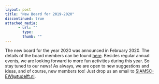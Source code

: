 ```yaml
---
layout: post
title: "New Board for 2019-2020"
discontinued: true
attached_media:
      - url: ""
        type: 
        thumb: ""
---
```

The new board for the year 2020 was announced in February 2020. 
The details of the board members can be found [here]. 
Besides regular annual events, we are looking forward to more fun activities during this year. 
So stay tuned to our news! 
As always, we are open to new suggestions and ideas, and of course, new members too! Just drop us an email to [SIAMSC-EWI@tudelft.nl].

[SIAMSC-EWI@tudelft.nl]: mailto:SIAMSC-EWI@tudelft.nl
[here]: http://sscdelft.github.io/board/
